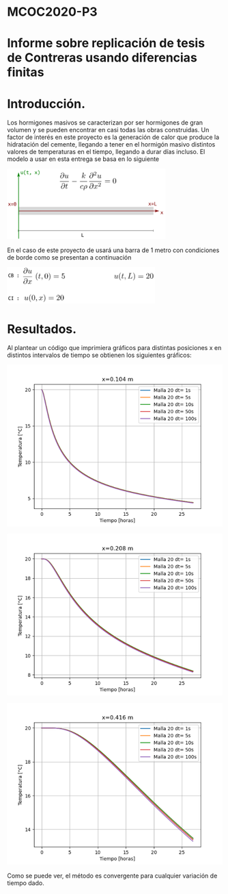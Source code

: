 # MCOC2020-P3
  
# Informe sobre replicación de tesis de Contreras usando diferencias finitas 

# Introducción.
Los hormigones masivos se caracterizan por ser hormigones de gran volumen y se pueden encontrar en casi todas las obras construidas. Un factor de interés en este proyecto es la generación de calor que produce la hidratación del cemente, llegando a tener en el hormigón masivo distintos valores de temperaturas en el tiempo, llegando a durar días incluso.
El modelo a usar en esta entrega se basa en lo siguiente

![imagen](/ec1.PNG)

En el caso de este proyecto de usará una barra de 1 metro con condiciones de borde como se presentan a continuación
 
![imagen](/cond_borde.PNG)


# Resultados.

 Al plantear un código que imprimiera gráficos para distintas posiciones x en distintos intervalos de tiempo se obtienen los siguientes gráficos:
 
 ![imagen](/x=0.104.png)
 
 

![imagen](/x=0.208.png)
  
  
![imagen](/x=0.416.png)


Como se puede ver, el método es convergente para cualquier variación de tiempo dado.
